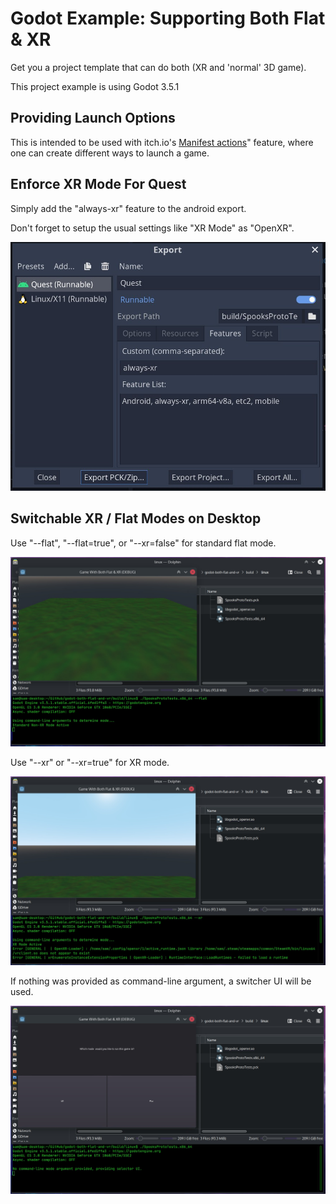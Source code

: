 # Godot Example: Supporting Both Flat & XR
Get you a project template that can do both (XR and 'normal' 3D game).

This project example is using Godot 3.5.1

## Providing Launch Options

This is intended to be used with itch.io's [Manifest actions](https://itch.io/docs/itch/integrating/manifest-actions.html)" feature, where one can create different ways to launch a game. 

## Enforce XR Mode For Quest

Simply add the "always-xr" feature to the android export. 

Don't forget to setup the usual settings like "XR Mode" as "OpenXR".

![export-for-exclusively-xr-platform](screenshots/export-for-exclusively-xr-platform.jpg)

## Switchable XR / Flat Modes on Desktop

Use "--flat", "--flat=true", or "--xr=false" for standard flat mode.

![flat-command-option](screenshots/flat-command-option.jpg)

Use "--xr" or "--xr=true" for XR mode.

![xr-command-option](screenshots/xr-command-option.jpg)

If nothing was provided as command-line argument, a switcher UI will be used.

![no-command-option](screenshots/no-command-option.jpg)

